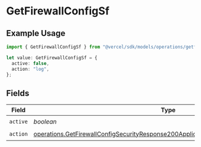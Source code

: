 # GetFirewallConfigSf

## Example Usage

```typescript
import { GetFirewallConfigSf } from "@vercel/sdk/models/operations/getfirewallconfig.js";

let value: GetFirewallConfigSf = {
  active: false,
  action: "log",
};
```

## Fields

| Field                                                                                                                                                                                          | Type                                                                                                                                                                                           | Required                                                                                                                                                                                       | Description                                                                                                                                                                                    |
| ---------------------------------------------------------------------------------------------------------------------------------------------------------------------------------------------- | ---------------------------------------------------------------------------------------------------------------------------------------------------------------------------------------------- | ---------------------------------------------------------------------------------------------------------------------------------------------------------------------------------------------- | ---------------------------------------------------------------------------------------------------------------------------------------------------------------------------------------------- |
| `active`                                                                                                                                                                                       | *boolean*                                                                                                                                                                                      | :heavy_check_mark:                                                                                                                                                                             | N/A                                                                                                                                                                                            |
| `action`                                                                                                                                                                                       | [operations.GetFirewallConfigSecurityResponse200ApplicationJSONResponseBodyCrsSfAction](../../models/operations/getfirewallconfigsecurityresponse200applicationjsonresponsebodycrssfaction.md) | :heavy_check_mark:                                                                                                                                                                             | N/A                                                                                                                                                                                            |